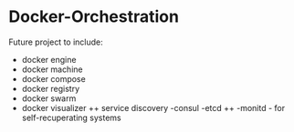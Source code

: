 # Docker-Orchestration
Future project to include: 
- docker engine 
- docker machine 
- docker compose 
- docker registry 
- docker swarm 
- docker visualizer
++
service discovery 
-consul 
-etcd 
++
-monitd - for self-recuperating systems
